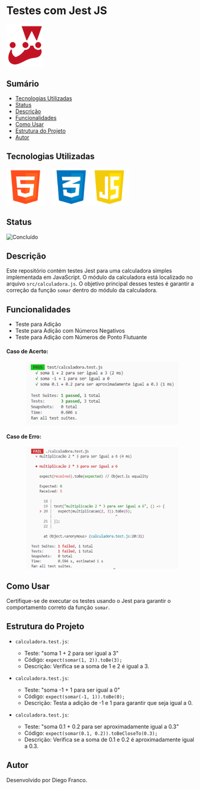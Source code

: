 # Testes com Jest JS

<div align="left">
  <img src="img/logo.png" alt="Descrição da imagem" style="width: 100px; height: auto;">
</div>

## Sumário

- [Tecnologias Utilizadas](#tecnologias-utilizadas)
- [Status](#status)
- [Descrição](#descrição)
- [Funcionalidades](#funcionalidades)
- [Como Usar](#como-usar)
- [Estrutura do Projeto](#estrutura-do-projeto)
- [Autor](#autor)

## Tecnologias Utilizadas

<div style="display: flex; flex-direction: row;">
  <div style="margin-right: 20px; display: flex; justify-content: flex-start;">
    <img src="img/html.png" alt="Logo HTML" width="100"/>
  </div>
  <div style="display: flex; justify-content: flex-center;">
    <img src="img/css.png" alt="Logo CSS" width="100"/>
  </div>
  <div style="display: flex; justify-content: flex-end;">
    <img src="img/js.png" alt="Logo CSS" width="100"/>
  </div>
</div>

## Status

<!-- ![Em Desenvolvimento](http://img.shields.io/static/v1?label=STATUS&message=EM%20DESENVOLVIMENTO&color=RED&style=for-the-badge) -->

![Concluído](http://img.shields.io/static/v1?label=STATUS&message=CONCLUIDO&color=GREEN&style=for-the-badge)

## Descrição

Este repositório contém testes Jest para uma calculadora simples implementada em JavaScript. O módulo da calculadora está localizado no arquivo `src/calculadora.js`. O objetivo principal desses testes é garantir a correção da função `somar` dentro do módulo da calculadora.

## Funcionalidades

- Teste para Adição
- Teste para Adição com Números Negativos
- Teste para Adição com Números de Ponto Flutuante

#### Caso de Acerto:

<p align="center">
  <img width="400" src="img/test1.png" alt="Teste 1">
</p>

#### Caso de Erro:

<p align="center">
  <img width="400" src="img/test2.png" alt="Teste 2">
</p>

## Como Usar

Certifique-se de executar os testes usando o Jest para garantir o comportamento correto da função `somar`.

## Estrutura do Projeto

- `calculadora.test.js`:

  - Teste: "soma 1 + 2 para ser igual a 3"
  - Código: `expect(somar(1, 2)).toBe(3);`
  - Descrição: Verifica se a soma de 1 e 2 é igual a 3.

- `calculadora.test.js`:

  - Teste: "soma -1 + 1 para ser igual a 0"
  - Código: `expect(somar(-1, 1)).toBe(0);`
  - Descrição: Testa a adição de -1 e 1 para garantir que seja igual a 0.

- `calculadora.test.js`:
  - Teste: "soma 0.1 + 0.2 para ser aproximadamente igual a 0.3"
  - Código: `expect(somar(0.1, 0.2)).toBeCloseTo(0.3);`
  - Descrição: Verifica se a soma de 0.1 e 0.2 é aproximadamente igual a 0.3.

## Autor

Desenvolvido por Diego Franco.

